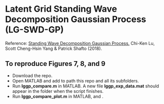 # Latent Grid Standing Wave Decomposition Gaussian Process (LG-SWD-GP)

Reference: [Standing Wave Decomposition Gaussian Process.](https://arxiv.org/abs/1803.03666)
Chi-Ken Lu, Scott Cheng-Hsin Yang & Patrick Shafto (2018).

## To reproduce Figures 7, 8, and 9
* Download the repo.
* Open MATLAB and add to path this repo and all its subfolders.
* Run **lggp_compare.m** in MATLAB. A new file **lggp_exp_data.mat** should appear in the folder when the script finishes.
* Run **lggp_compare_plot.m** in MATLAB, and .
